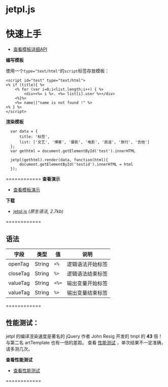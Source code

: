 jetpl.js
=======
# 快速上手
* [查看模板详细API](http://www.jayui.com/jetpl/)  

**编写模板**

使用一个``type="text/html"``的``script``标签存放模板：

    <script id="test" type="text/html">
    <% if (title){ %>
        <% for (var i=0;i<list.length;i++) { %>
            <div><%= i %>. <%= list[i].user %></div>
        <%}%>
        <%= name||"name is not found !" %>
    <% } %>
    </script>


**渲染模板**

      var data = {
          title: '标签',
          list: ['文艺', '博客', '摄影', '电影', '民谣', '旅行', '吉他']
      };
      var gethtml = document.getElementById('test').innerHTML
      
      jetpl(gethtml).render(data, function(html){
          document.getElementById('testid').innerHTML = html
      });
============
**查看演示**

* [查看模板演示](http://singod.github.io/jetpl/)   

**下载**

* [jetpl.js](https://github.com/singod/jetpl/blob/gh-pages/js/jetpl.js) *(原生语法, 2.7kb)*

============

## 语法

字段 | 类型 | 值| 说明
------------ | ------------- | ------------ | ------------
openTag | String | ``<%`` | 逻辑语法开始标签
closeTag | String | ``%>`` | 逻辑语法结束标签
valueTag | String | ``<%=`` | 输出变量开始标签
valueTag | String | ``%>`` | 输出变量结束标签

============
	
## 性能测试：


jetpl 的编译渲染速度是著名的 jQuery 作者 John Resig 开发的 tmpl 的 **43** 倍！与第二名 artTemplate 也有一倍的差距。 查看 [性能测试](http://singod.github.io/jetpl/test/test.html) ，单次结果不一定准确，请多测几次。

**查看性能测试**

* [查看性能测试](http://singod.github.io/jetpl/test/test.html) 

============

